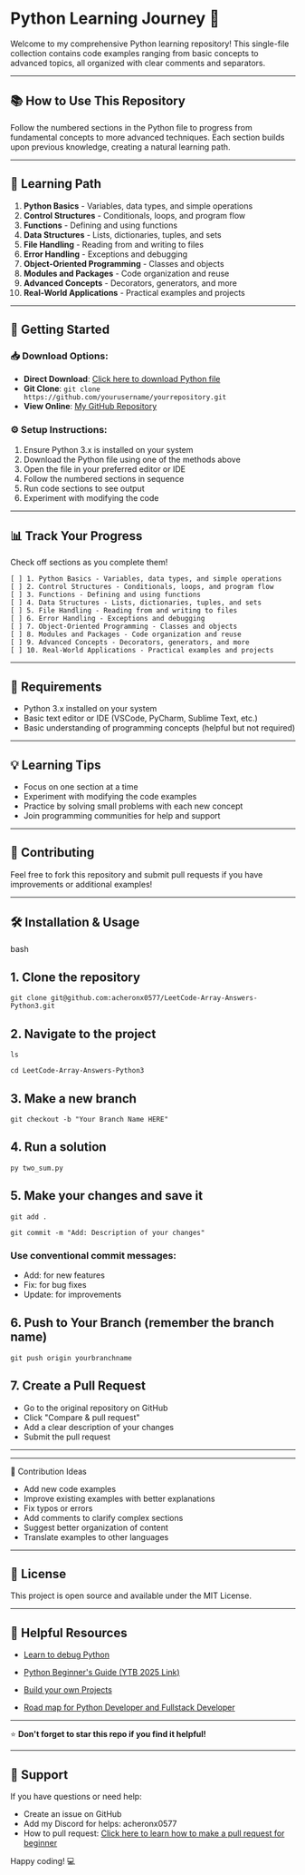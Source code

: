 # Python Learning Journey 🐍
Welcome to my comprehensive Python learning repository! This single-file collection contains code examples ranging from basic concepts to advanced topics, all organized with clear comments and separators.

---

## 📚 How to Use This Repository

Follow the numbered sections in the Python file to progress from fundamental concepts to more advanced techniques. Each section builds upon previous knowledge, creating a natural learning path.

---

## 🚀 Learning Path

1. **Python Basics** - Variables, data types, and simple operations
2. **Control Structures** - Conditionals, loops, and program flow
3. **Functions** - Defining and using functions
4. **Data Structures** - Lists, dictionaries, tuples, and sets
5. **File Handling** - Reading from and writing to files
6. **Error Handling** - Exceptions and debugging
7. **Object-Oriented Programming** - Classes and objects
8. **Modules and Packages** - Code organization and reuse
9. **Advanced Concepts** - Decorators, generators, and more
10. **Real-World Applications** - Practical examples and projects

---

## 🎯 Getting Started

### 📥 Download Options:
- **Direct Download**: [Click here to download Python file](https://www.python.org/downloads)
- **Git Clone**: `git clone https://github.com/yourusername/yourrepository.git`
- **View Online**: [My GitHub Repository](https://github.com/acheronx0577?tab=repositories)

### ⚙️ Setup Instructions:
1. Ensure Python 3.x is installed on your system
2. Download the Python file using one of the methods above
3. Open the file in your preferred editor or IDE
4. Follow the numbered sections in sequence
5. Run code sections to see output
6. Experiment with modifying the code

---

## 📊 Track Your Progress

Check off sections as you complete them!
```
[ ] 1. Python Basics - Variables, data types, and simple operations
[ ] 2. Control Structures - Conditionals, loops, and program flow  
[ ] 3. Functions - Defining and using functions
[ ] 4. Data Structures - Lists, dictionaries, tuples, and sets
[ ] 5. File Handling - Reading from and writing to files
[ ] 6. Error Handling - Exceptions and debugging
[ ] 7. Object-Oriented Programming - Classes and objects
[ ] 8. Modules and Packages - Code organization and reuse
[ ] 9. Advanced Concepts - Decorators, generators, and more
[ ] 10. Real-World Applications - Practical examples and projects
```
---

## 🔧 Requirements

- Python 3.x installed on your system
- Basic text editor or IDE (VSCode, PyCharm, Sublime Text, etc.)
- Basic understanding of programming concepts (helpful but not required)

---

## 💡 Learning Tips

- Focus on one section at a time
- Experiment with modifying the code examples
- Practice by solving small problems with each new concept
- Join programming communities for help and support

---

## 🤝 Contributing

Feel free to fork this repository and submit pull requests if you have improvements or additional examples!


---

## 🛠️ Installation & Usage

bash
## 1. Clone the repository
```
git clone git@github.com:acheronx0577/LeetCode-Array-Answers-Python3.git
```
## 2. Navigate to the project
```
ls
```
```
cd LeetCode-Array-Answers-Python3
```
## 3. Make a new branch
```
git checkout -b "Your Branch Name HERE"
```
## 4. Run a solution
```
py two_sum.py
```
## 5. Make your changes and save it
```
git add .
```
```
git commit -m "Add: Description of your changes"
```
### Use conventional commit messages:
- Add: for new features
- Fix: for bug fixes
- Update: for improvements

## 6. Push to Your Branch (remember the branch name)
```
git push origin yourbranchname
```
## 7. Create a Pull Request
- Go to the original repository on GitHub
- Click "Compare & pull request"
- Add a clear description of your changes
- Submit the pull request

---

---
📝 Contribution Ideas

- Add new code examples
- Improve existing examples with better explanations
- Fix typos or errors
- Add comments to clarify complex sections
- Suggest better organization of content
- Translate examples to other languages
---

## 📄 License

This project is open source and available under the MIT License.

---

## 🔗 Helpful Resources

- [Learn to debug Python](https://pythontutor.com)
  
- [Python Beginner's Guide (YTB 2025 Link)](https://www.youtube.com/watch?v=K5KVEU3aaeQ)
  
- [Build your own Projects](https://github.com/codecrafters-io/build-your-own-x)
  
- [Road map for Python Developer and Fullstack Developer](https://roadmap.sh/python)

---

⭐ **Don't forget to star this repo if you find it helpful!**

---

## 💬 Support

If you have questions or need help:
- Create an issue on GitHub
- Add my Discord for helps: acheronx0577
- How to pull request: [Click here to learn how to make a pull request for beginner](https://www.youtube.com/watch?v=6EQN0gJL7y8)

Happy coding! 💻
